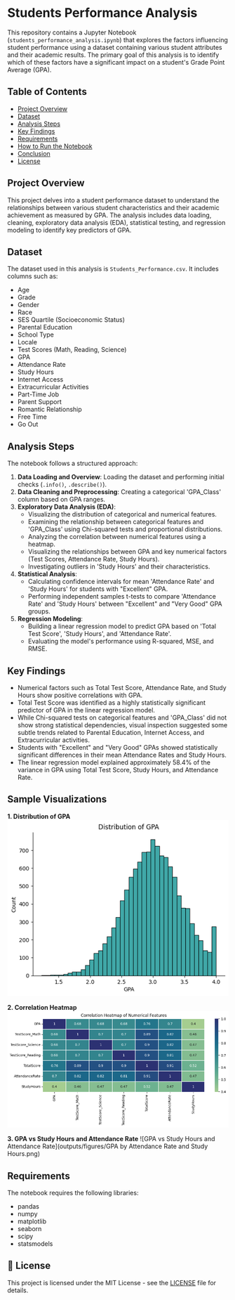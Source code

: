 # Students Performance Analysis

This repository contains a Jupyter Notebook (`students_performance_analysis.ipynb`) that explores the factors influencing student performance using a dataset containing various student attributes and their academic results. The primary goal of this analysis is to identify which of these factors have a significant impact on a student's Grade Point Average (GPA).

## Table of Contents

- [Project Overview](#project-overview)
- [Dataset](#dataset)
- [Analysis Steps](#analysis-steps)
- [Key Findings](#key-findings)
- [Requirements](#requirements)
- [How to Run the Notebook](#how-to-run-the-notebook)
- [Conclusion](#conclusion)
- [License](#license)

## Project Overview

This project delves into a student performance dataset to understand the relationships between various student characteristics and their academic achievement as measured by GPA. The analysis includes data loading, cleaning, exploratory data analysis (EDA), statistical testing, and regression modeling to identify key predictors of GPA.

## Dataset

The dataset used in this analysis is `Students_Performance.csv`. It includes columns such as:

- Age
- Grade
- Gender
- Race
- SES Quartile (Socioeconomic Status)
- Parental Education
- School Type
- Locale
- Test Scores (Math, Reading, Science)
- GPA
- Attendance Rate
- Study Hours
- Internet Access
- Extracurricular Activities
- Part-Time Job
- Parent Support
- Romantic Relationship
- Free Time
- Go Out

## Analysis Steps

The notebook follows a structured approach:

1.  **Data Loading and Overview**: Loading the dataset and performing initial checks (`.info()`, `.describe()`).
2.  **Data Cleaning and Preprocessing**: Creating a categorical 'GPA_Class' column based on GPA ranges.
3.  **Exploratory Data Analysis (EDA)**:
    *   Visualizing the distribution of categorical and numerical features.
    *   Examining the relationship between categorical features and 'GPA_Class' using Chi-squared tests and proportional distributions.
    *   Analyzing the correlation between numerical features using a heatmap.
    *   Visualizing the relationships between GPA and key numerical factors (Test Scores, Attendance Rate, Study Hours).
    *   Investigating outliers in 'Study Hours' and their characteristics.
4.  **Statistical Analysis**:
    *   Calculating confidence intervals for mean 'Attendance Rate' and 'Study Hours' for students with "Excellent" GPA.
    *   Performing independent samples t-tests to compare 'Attendance Rate' and 'Study Hours' between "Excellent" and "Very Good" GPA groups.
5.  **Regression Modeling**:
    *   Building a linear regression model to predict GPA based on 'Total Test Score', 'Study Hours', and 'Attendance Rate'.
    *   Evaluating the model's performance using R-squared, MSE, and RMSE.

## Key Findings

*   Numerical factors such as Total Test Score, Attendance Rate, and Study Hours show positive correlations with GPA.
*   Total Test Score was identified as a highly statistically significant predictor of GPA in the linear regression model.
*   While Chi-squared tests on categorical features and 'GPA_Class' did not show strong statistical dependencies, visual inspection suggested some subtle trends related to Parental Education, Internet Access, and Extracurricular activities.
*   Students with "Excellent" and "Very Good" GPAs showed statistically significant differences in their mean Attendance Rates and Study Hours.
*   The linear regression model explained approximately 58.4% of the variance in GPA using Total Test Score, Study Hours, and Attendance Rate.

## Sample Visualizations

**1. Distribution of GPA**
![GPA Distribution](outputs/figures/Distribution%20of%20GPA.png)

**2. Correlation Heatmap**
![Correlation Heatmap](outputs/figures/Correlation%20Heatmap%20of%20Numerical%20Features.png)

**3. GPA vs Study Hours and Attendance Rate**
![GPA vs Study Hours and Attendance Rate](outputs/figures/GPA by Attendance Rate and Study Hours.png)

## Requirements

The notebook requires the following libraries:

*   pandas
*   numpy
*   matplotlib
*   seaborn
*   scipy
*   statsmodels

## 📜 License
This project is licensed under the MIT License - see the [LICENSE](LICENSE) file for details.